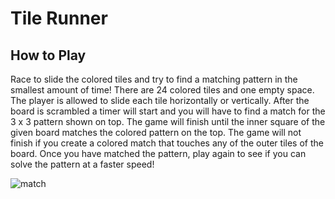 # Tile Runner

## How to Play
Race to slide the colored tiles and try to find a matching pattern in the smallest amount of time! There are 24 colored tiles and one empty space. The player is allowed to slide each tile horizontally or vertically. After the board is scrambled a timer will start and you will have to find a match for the 3 x 3 pattern shown on top. The game will finish until the inner square of the given board matches the colored pattern on the top. The game will not finish if you create a colored match that touches any of the outer tiles of the board. Once you have matched the pattern, play again to see if you can solve the pattern at a faster speed!

![match](https://user-images.githubusercontent.com/49170814/142256029-038d57ec-e6c6-4126-8720-fa00c0c53894.png)
